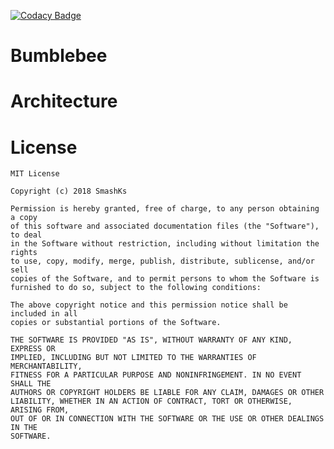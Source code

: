 [![Codacy Badge](https://api.codacy.com/project/badge/Grade/93793bb0a28942458c02075d27cf7066)](https://www.codacy.com/app/pokk/Bumblebee?utm_source=github.com&amp;utm_medium=referral&amp;utm_content=SmashKs/Bumblebee&amp;utm_campaign=Badge_Grade)

# Bumblebee

# Architecture

# License

```
MIT License

Copyright (c) 2018 SmashKs

Permission is hereby granted, free of charge, to any person obtaining a copy
of this software and associated documentation files (the "Software"), to deal
in the Software without restriction, including without limitation the rights
to use, copy, modify, merge, publish, distribute, sublicense, and/or sell
copies of the Software, and to permit persons to whom the Software is
furnished to do so, subject to the following conditions:

The above copyright notice and this permission notice shall be included in all
copies or substantial portions of the Software.

THE SOFTWARE IS PROVIDED "AS IS", WITHOUT WARRANTY OF ANY KIND, EXPRESS OR
IMPLIED, INCLUDING BUT NOT LIMITED TO THE WARRANTIES OF MERCHANTABILITY,
FITNESS FOR A PARTICULAR PURPOSE AND NONINFRINGEMENT. IN NO EVENT SHALL THE
AUTHORS OR COPYRIGHT HOLDERS BE LIABLE FOR ANY CLAIM, DAMAGES OR OTHER
LIABILITY, WHETHER IN AN ACTION OF CONTRACT, TORT OR OTHERWISE, ARISING FROM,
OUT OF OR IN CONNECTION WITH THE SOFTWARE OR THE USE OR OTHER DEALINGS IN THE
SOFTWARE.
```
